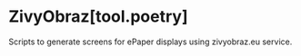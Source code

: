 # ZivyObraz[tool.poetry]
Scripts to generate screens for ePaper displays using zivyobraz.eu service.
